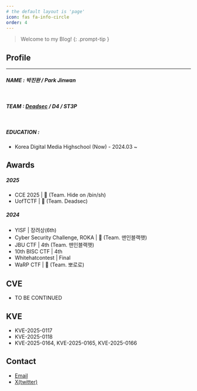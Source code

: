 ```yaml
---
# the default layout is 'page'
icon: fas fa-info-circle
order: 4
---
```


> Welcome to my Blog!
{: .prompt-tip }

## **Profile**
---

##### **NAME** : 박진완 / Park Jinwan

<div style="height: 10px;"></div>

##### **TEAM** : [Deadsec](https://deadsec.team/) / D4 / ST3P

<div style="height: 10px;"></div>

##### **EDUCATION** :

- Korea Digital Media Highschool (Now) - 2024.03 ~


## **Awards**

##### **2025**

- CCE 2025 \| 🥇 (Team. Hide on /bin/sh)
- UofTCTF \| 🥉 (Team. Deadsec)

##### **2024**

- YISF \| 장려상(6th)
- Cyber Security Challenge, ROKA \| 🥈 (Team. 맨인블랙햇)
- JBU CTF \| 4th (Team. 맨인블랙햇)
- 10th BISC CTF \| 4th
- Whitehatcontest \| Final
- WaRP CTF \| 🥇 (Team. 뽀로로)

## **CVE**

- TO BE CONTINUED

## **KVE**

- KVE-2025-0117
- KVE-2025-0118
- KVE-2025-0164, KVE-2025-0165, KVE-2025-0166

## Contact

- [Email](mailto:goldleo1@naver.com)
- [X(twitter)](https://x.com/goldleo01)
